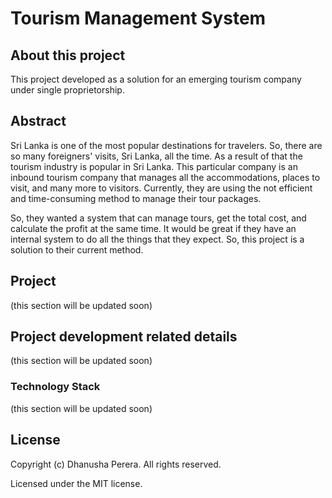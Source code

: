 # Tourism Management System

## About this project

This project developed as a solution for an emerging tourism company under single proprietorship. 

## Abstract 

Sri Lanka is one of the most popular destinations for travelers. 
So, there are so many foreigners' visits, Sri Lanka, all the time. 
As a result of that the tourism industry is popular in Sri Lanka. 
This particular company is an inbound tourism company that manages all the accommodations,
places to visit, and many more to visitors.
Currently, they are using the not efficient and time-consuming method to manage their tour packages. 
 
So, they wanted a system that can manage tours, get the total cost, and calculate the profit at the same time. 
It would be great if they have an internal system to do all the things that they expect. 
So, this project is a solution to their current method.

## Project

(this section will be updated soon)

## Project development related details

(this section will be updated soon)

### Technology Stack

(this section will be updated soon)


## License
Copyright (c) Dhanusha Perera. All rights reserved.

Licensed under the MIT license.
